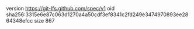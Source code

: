 version https://git-lfs.github.com/spec/v1
oid sha256:3315e6e87c063d1270a4a50cdf3ef8341c2fd249e3474970893ee2864348efcc
size 867
